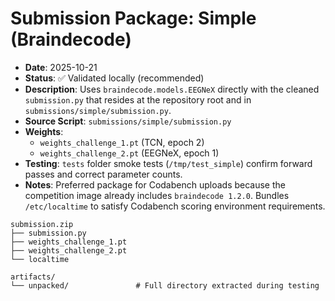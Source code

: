 # Submission Package: Simple (Braindecode)

- **Date**: 2025-10-21
- **Status**: ✅ Validated locally (recommended)
- **Description**: Uses `braindecode.models.EEGNeX` directly with the cleaned `submission.py` that resides at the repository root and in `submissions/simple/submission.py`.
- **Source Script**: `submissions/simple/submission.py`
- **Weights**:
  - `weights_challenge_1.pt` (TCN, epoch 2)
  - `weights_challenge_2.pt` (EEGNeX, epoch 1)
- **Testing**: `tests` folder smoke tests (`/tmp/test_simple`) confirm forward passes and correct parameter counts.
- **Notes**: Preferred package for Codabench uploads because the competition image already includes `braindecode 1.2.0`. Bundles `/etc/localtime` to satisfy Codabench scoring environment requirements.

```text
submission.zip
├── submission.py
├── weights_challenge_1.pt
├── weights_challenge_2.pt
└── localtime

artifacts/
└── unpacked/               # Full directory extracted during testing
```
